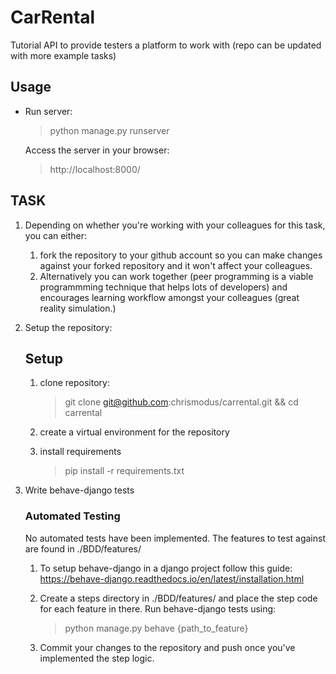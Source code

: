 # CarRental

Tutorial API to provide testers a platform to work with (repo can be updated with more example tasks)

## Usage

- Run server:
    > python manage.py runserver

    Access the server in your browser:
    > http://localhost:8000/
    
## TASK

1. Depending on whether you're working with your colleagues for this task, you can either: 
    1. fork the repository to your github account so you can make changes against your forked repository and it won't affect your colleagues. 
    2. Alternatively you can work together (peer programming is a viable programmming technique that helps lots of developers) and encourages learning workflow amongst your colleagues (great reality simulation.)

2. Setup the repository:
    ## Setup

    1. clone repository: 
        > git clone git@github.com:chrismodus/carrental.git && cd carrental
    1. create a virtual environment for the repository

    1. install requirements
        > pip install -r requirements.txt

3. Write behave-django tests 
    ### Automated Testing
    No automated tests have been implemented.
    The features to test against are found in ./BDD/features/ 

    1. To setup behave-django in a django project follow this guide: https://behave-django.readthedocs.io/en/latest/installation.html

    1. Create a steps directory in ./BDD/features/ and place the step code for each feature in there.
        Run behave-django tests using:
        > python manage.py behave {path_to_feature}
        
    2. Commit your changes to the repository and push once you've implemented the step logic.


